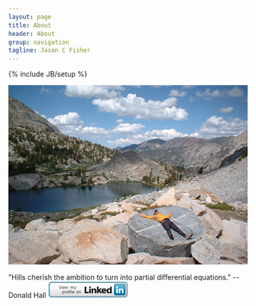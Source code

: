 ```yaml
---
layout: page
title: About
header: About
group: navigation
tagline: Jason C Fisher
---
```

{% include JB/setup %}

<div class="image_and_caption">
  <p><img src="/images/tower_lake.jpg" alt="tower_lake" title="Tower Lake"/></p>
</div>
"Hills cherish the ambition to turn into partial differential equations." -- Donald Hall

<a href="http://www.linkedin.com/pub/jason-fisher/16/9a9/197">
  <img src="/images/linkedin.png" width="160" height="33" border="0" alt="View Jason Fisher's profile on LinkedIn">
</a>
